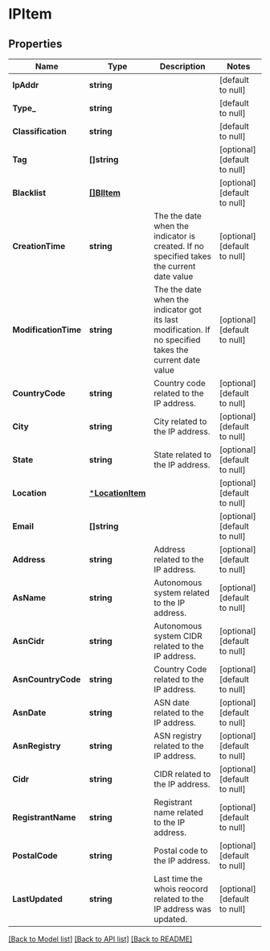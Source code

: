 # IPItem

## Properties
Name | Type | Description | Notes
------------ | ------------- | ------------- | -------------
**IpAddr** | **string** |  | [default to null]
**Type_** | **string** |  | [default to null]
**Classification** | **string** |  | [default to null]
**Tag** | **[]string** |  | [optional] [default to null]
**Blacklist** | [**[]BlItem**](blItem.md) |  | [optional] [default to null]
**CreationTime** | **string** | The the date when the indicator is created. If no specified takes the current date value  | [optional] [default to null]
**ModificationTime** | **string** | The the date when the indicator got its last modification. If no specified takes the current date value  | [optional] [default to null]
**CountryCode** | **string** | Country code related to the IP address.  | [optional] [default to null]
**City** | **string** | City related to the IP address.  | [optional] [default to null]
**State** | **string** | State related to the IP address.  | [optional] [default to null]
**Location** | [***LocationItem**](locationItem.md) |  | [optional] [default to null]
**Email** | **[]string** |  | [optional] [default to null]
**Address** | **string** | Address related to the IP address.  | [optional] [default to null]
**AsName** | **string** | Autonomous system related to the IP address.  | [optional] [default to null]
**AsnCidr** | **string** | Autonomous system CIDR related to the IP address.        | [optional] [default to null]
**AsnCountryCode** | **string** | Country Code related to the IP address.     | [optional] [default to null]
**AsnDate** | **string** | ASN date related to the IP address.     | [optional] [default to null]
**AsnRegistry** | **string** | ASN registry related to the IP address.     | [optional] [default to null]
**Cidr** | **string** | CIDR related to the IP address.   | [optional] [default to null]
**RegistrantName** | **string** | Registrant name related to the IP address.         | [optional] [default to null]
**PostalCode** | **string** | Postal code to the IP address.   | [optional] [default to null]
**LastUpdated** | **string** | Last time the whois reocord related to the IP address was updated.   | [optional] [default to null]

[[Back to Model list]](../README.md#documentation-for-models) [[Back to API list]](../README.md#documentation-for-api-endpoints) [[Back to README]](../README.md)



